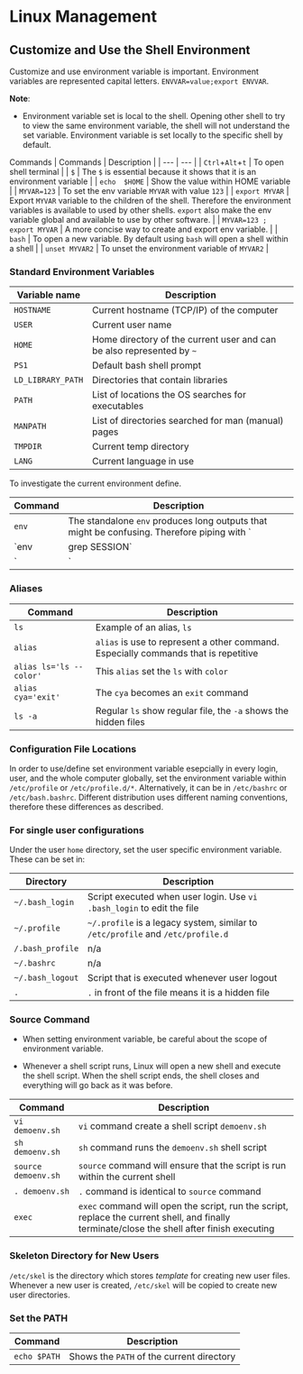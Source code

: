 # Linux Management

## Customize and Use the Shell Environment
Customize and use environment variable is important. Environment variables are represented capital letters. `ENVVAR=value;export ENVVAR`. 

**Note**:
- Environment variable set is local to the shell. Opening other shell to try to view the same environment variable, the shell will not understand the set variable. Environment variable is set locally to the specific shell by default. 

Commands
| Commands | Description |
| --- | --- |
| `Ctrl`+`Alt`+`t` | To open shell terminal |
| `$` | The `$` is essential because it shows that it is an environment variable |
| `echo  $HOME` | Show the value within HOME variable |
| `MYVAR=123` | To set the env variable `MYVAR` with value `123` |
| `export MYVAR` | Export `MYVAR` variable to the children of the shell. Therefore the environment variables is available to used by other shells. `export` also make the env variable global and available to use by other software. |
| `MYVAR=123 ; export MYVAR` | A more concise way to create and export env variable. |
| `bash` | To open a new variable. By default using `bash` will open a shell within a shell |
| `unset MYVAR2` | To unset the environment variable of `MYVAR2` |

### Standard Environment Variables

| Variable name | Description |
| --- | --- |
| `HOSTNAME` | Current hostname (TCP/IP) of the computer |
| `USER` | Current user name |
| `HOME` | Home directory of the current user and can be also represented by `~` |
| `PS1` | Default bash shell prompt |
| `LD_LIBRARY_PATH` | Directories that contain libraries |
| `PATH` | List of locations the OS searches for executables | 
| `MANPATH` | List of directories searched for man (manual) pages |
| `TMPDIR` | Current temp directory |
| `LANG` | Current language in use |

To investigate the current environment define.

| Command | Description |
| --- | --- |
| `env` | The standalone `env` produces long outputs that might be confusing. Therefore piping with `|` and `grep` produces a more concise output |
| `env | grep SESSION` | Searches and show environment variables that include `SESSION` | 
| `|` | This is a pipe command |

### Aliases

| Command | Description |
| --- | --- |
| `ls` | Example of an alias, `ls` |
| `alias` | `alias` is use to represent a other command. Especially commands that is repetitive | 
| `alias ls='ls -- color'` | This `alias` set the `ls` with `color` |  
| `alias cya='exit'` | The `cya` becomes an `exit` command |
| `ls -a` | Regular `ls` show regular file, the `-a` shows the hidden files |

### Configuration File Locations

In order to use/define set environment variable esepcially in every login, user, and the whole computer globally, set the environment variable within `/etc/profile` or `/etc/profile.d/*`. Alternatively, it can be in `/etc/bashrc` or `/etc/bash.bashrc`. Different distribution uses different naming conventions, therefore these differences as described. 

### For single user configurations
Under the user `home` directory, set the user specific environment variable. These can be set in:

| Directory | Description |
| --- | --- |
| `~/.bash_login` | Script executed when user login. Use `vi .bash_login` to edit the file |
| `~/.profile` | `~/.profile` is a legacy system, similar to `/etc/profile` and `/etc/profile.d` |
| `/.bash_profile` | n/a |
| `~/.bashrc` | n/a |
| `~/.bash_logout` | Script that is executed whenever user logout |
| `.` | `.` in front of the file means it is a hidden file |

### Source Command
- When setting environment variable, be careful about the scope of environment variable. 

- Whenever a shell script runs, Linux will open a new shell and execute the shell script. When the shell script ends, the shell closes and everything will go back as it was before. 

| Command | Description |
| --- | --- |
| `vi demoenv.sh` | `vi` command create a shell script `demoenv.sh` |
| `sh demoenv.sh` | `sh` command runs the `demoenv.sh` shell script |
| `source demoenv.sh` | `source` command will ensure that the script is run within the current shell |
| `. demoenv.sh` | `.` command is identical to `source` command |
| `exec` | `exec` command will open the script, run the script, replace the current shell, and finally terminate/close the shell after finish executing |

### Skeleton Directory for New Users
`/etc/skel` is the directory which stores *template* for creating new user files. Whenever a new user is created, `/etc/skel` will be copied to create new user directories.

### Set the PATH

| Command | Description |
| --- | --- |
| `echo $PATH` | Shows the `PATH` of the current directory |


